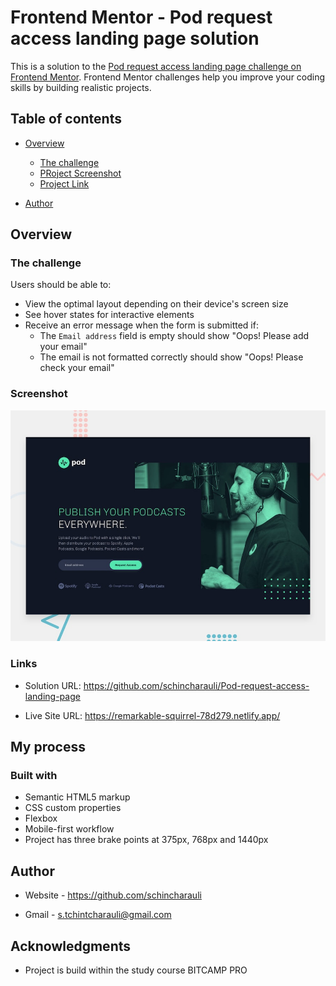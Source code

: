 # Frontend Mentor - Pod request access landing page solution

This is a solution to the [Pod request access landing page challenge on Frontend Mentor](https://www.frontendmentor.io/challenges/pod-request-access-landing-page-eyTmdkLSG). Frontend Mentor challenges help you improve your coding skills by building realistic projects. 

## Table of contents

- [Overview](#overview)
  - [The challenge](#the-challenge)
  - [PRoject Screenshot](./images/desktop-preview.jpg)
  - [Project Link](https://remarkable-squirrel-78d279.netlify.app/)

- [Author](https://github.com/schincharauli)



## Overview

### The challenge

Users should be able to:

- View the optimal layout depending on their device's screen size
- See hover states for interactive elements
- Receive an error message when the form is submitted if:
  - The `Email address` field is empty should show "Oops! Please add your email"
  - The email is not formatted correctly should show "Oops! Please check your email"

### Screenshot
![](./assets/desktop/preview.jpg
)



### Links

- Solution URL: https://github.com/schincharauli/Pod-request-access-landing-page

- Live Site URL: https://remarkable-squirrel-78d279.netlify.app/

## My process

### Built with

- Semantic HTML5 markup
- CSS custom properties
- Flexbox
- Mobile-first workflow
- Project has three brake points at 375px, 768px and 1440px



## Author

- Website - https://github.com/schincharauli

- Gmail - s.tchintcharauli@gmail.com


## Acknowledgments

- Project is build within the study course BITCAMP PRO
